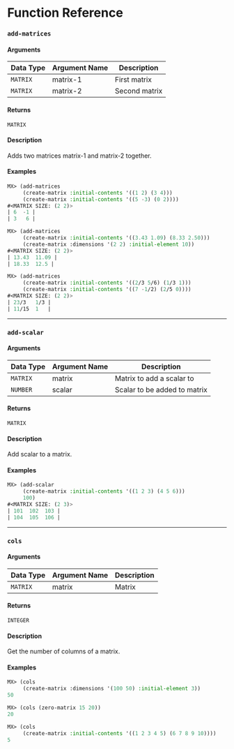 # Function Reference

### `add-matrices`

#### Arguments
Data Type | Argument Name | Description
--------- | ------------- | -----------
`MATRIX` | matrix-1 | First matrix
`MATRIX` | matrix-2 | Second matrix

#### Returns
`MATRIX`

#### Description
Adds two matrices matrix-1 and matrix-2 together.

#### Examples
```lisp
MX> (add-matrices
     (create-matrix :initial-contents '((1 2) (3 4)))
     (create-matrix :initial-contents '((5 -3) (0 2))))
#<MATRIX SIZE: (2 2)>
| 6  -1 |
| 3   6 |

MX> (add-matrices
     (create-matrix :initial-contents '((3.43 1.09) (8.33 2.50)))
     (create-matrix :dimensions '(2 2) :initial-element 10))
#<MATRIX SIZE: (2 2)>
| 13.43  11.09 |
| 18.33  12.5 |

MX> (add-matrices
     (create-matrix :initial-contents '((2/3 5/6) (1/3 1)))
     (create-matrix :initial-contents '((7 -1/2) (2/5 0))))
#<MATRIX SIZE: (2 2)>
| 23/3   1/3 |
| 11/15  1   |
```


-------------------------------------------------
### `add-scalar`

#### Arguments
Data Type | Argument Name | Description
--------- | ------------- | -----------
`MATRIX` | matrix | Matrix to add a scalar to
`NUMBER` | scalar | Scalar to be added to matrix

#### Returns
`MATRIX`

#### Description
Add scalar to a matrix.

#### Examples
```lisp
MX> (add-scalar
     (create-matrix :initial-contents '((1 2 3) (4 5 6)))
     100)
#<MATRIX SIZE: (2 3)>
| 101  102  103 |
| 104  105  106 |
```


-------------------------------------------------
### `cols`

#### Arguments
Data Type | Argument Name | Description
--------- | ------------- | -----------
`MATRIX` | matrix | Matrix

#### Returns
`INTEGER`

#### Description
Get the number of columns of a matrix.

#### Examples
```lisp
MX> (cols 
     (create-matrix :dimensions '(100 50) :initial-element 3))
50

MX> (cols (zero-matrix 15 20))
20

MX> (cols 
     (create-matrix :initial-contents '((1 2 3 4 5) (6 7 8 9 10))))
5
```
